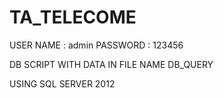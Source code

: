 # TA_TELECOME

USER NAME : admin 
PASSWORD  : 123456

DB SCRIPT WITH DATA IN FILE NAME DB_QUERY

USING SQL SERVER 2012
#####
